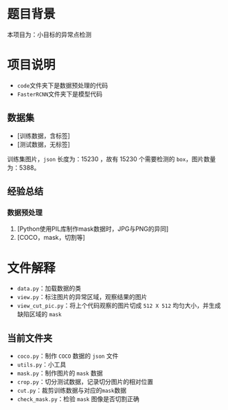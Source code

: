 # 题目背景

本项目为：小目标的异常点检测

# 项目说明

- `code`文件夹下是数据预处理的代码
- `FasterRCNN`文件夹下是模型代码


## 数据集

- [训练数据，含标签]
- [测试数据，无标签]

训练集图片，`json` 长度为：15230 ，故有 15230 个需要检测的 `box`，图片数量为：5388。

## 经验总结

### 数据预处理

1. [Python使用PIL库制作mask数据时，JPG与PNG的异同]
2. [COCO，mask，切割等]



# 文件解释


- `data.py`：加载数据的类
- `view.py`：标注图片的异常区域，观察结果的图片
- `view_cut_pic.py`：将上个代码观察的图片切成 `512 X 512` 均匀大小，并生成缺陷区域的 `mask`

## 当前文件夹

- `coco.py`：制作 `COCO` 数据的 `json` 文件
- `utils.py`：小工具
- `mask.py`：制作图片的 `mask` 数据
- `crop.py`：切分测试数据，记录切分图片的相对位置
- `cut.py`：裁剪训练数据与对应的`mask`数据
- `check_mask.py`：检验 `mask` 图像是否切割正确

